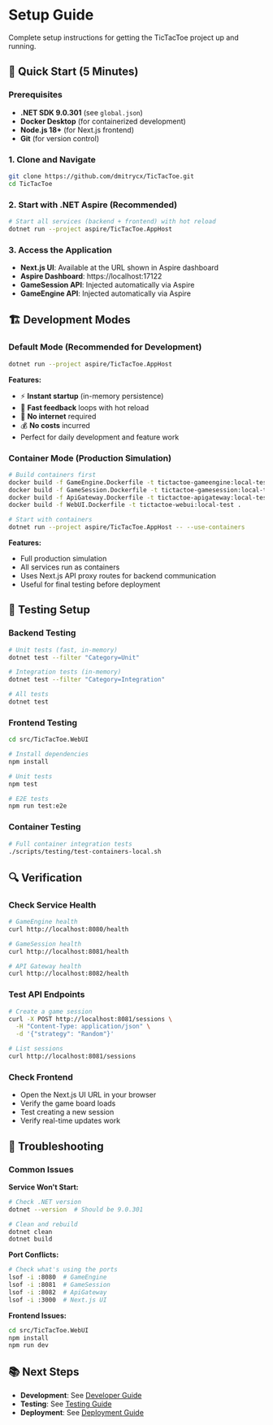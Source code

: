 # Setup Guide

Complete setup instructions for getting the TicTacToe project up and running.

## 🎯 **Quick Start (5 Minutes)**

### **Prerequisites**
- **.NET SDK 9.0.301** (see `global.json`)
- **Docker Desktop** (for containerized development)
- **Node.js 18+** (for Next.js frontend)
- **Git** (for version control)

### **1. Clone and Navigate**
```bash
git clone https://github.com/dmitrycx/TicTacToe.git
cd TicTacToe
```

### **2. Start with .NET Aspire (Recommended)**
```bash
# Start all services (backend + frontend) with hot reload
dotnet run --project aspire/TicTacToe.AppHost
```

### **3. Access the Application**
- **Next.js UI**: Available at the URL shown in Aspire dashboard
- **Aspire Dashboard**: https://localhost:17122
- **GameSession API**: Injected automatically via Aspire
- **GameEngine API**: Injected automatically via Aspire

## 🏗️ **Development Modes**

### **Default Mode (Recommended for Development)**
```bash
dotnet run --project aspire/TicTacToe.AppHost
```

**Features:**
- ⚡ **Instant startup** (in-memory persistence)
- 🔄 **Fast feedback** loops with hot reload
- 🚫 **No internet** required
- 💰 **No costs** incurred
- Perfect for daily development and feature work

### **Container Mode (Production Simulation)**
```bash
# Build containers first
docker build -f GameEngine.Dockerfile -t tictactoe-gameengine:local-test .
docker build -f GameSession.Dockerfile -t tictactoe-gamesession:local-test .
docker build -f ApiGateway.Dockerfile -t tictactoe-apigateway:local-test .
docker build -f WebUI.Dockerfile -t tictactoe-webui:local-test .

# Start with containers
dotnet run --project aspire/TicTacToe.AppHost -- --use-containers
```

**Features:**
- Full production simulation
- All services run as containers
- Uses Next.js API proxy routes for backend communication
- Useful for final testing before deployment

## 🧪 **Testing Setup**

### **Backend Testing**
```bash
# Unit tests (fast, in-memory)
dotnet test --filter "Category=Unit"

# Integration tests (in-memory)
dotnet test --filter "Category=Integration"

# All tests
dotnet test
```

### **Frontend Testing**
```bash
cd src/TicTacToe.WebUI

# Install dependencies
npm install

# Unit tests
npm test

# E2E tests
npm run test:e2e
```

### **Container Testing**
```bash
# Full container integration tests
./scripts/testing/test-containers-local.sh
```

## 🔍 **Verification**

### **Check Service Health**
```bash
# GameEngine health
curl http://localhost:8080/health

# GameSession health
curl http://localhost:8081/health

# API Gateway health
curl http://localhost:8082/health
```

### **Test API Endpoints**
```bash
# Create a game session
curl -X POST http://localhost:8081/sessions \
  -H "Content-Type: application/json" \
  -d '{"strategy": "Random"}'

# List sessions
curl http://localhost:8081/sessions
```

### **Check Frontend**
- Open the Next.js UI URL in your browser
- Verify the game board loads
- Test creating a new session
- Verify real-time updates work

## 🚨 **Troubleshooting**

### **Common Issues**

**Service Won't Start:**
```bash
# Check .NET version
dotnet --version  # Should be 9.0.301

# Clean and rebuild
dotnet clean
dotnet build
```

**Port Conflicts:**
```bash
# Check what's using the ports
lsof -i :8080  # GameEngine
lsof -i :8081  # GameSession
lsof -i :8082  # ApiGateway
lsof -i :3000  # Next.js UI
```

**Frontend Issues:**
```bash
cd src/TicTacToe.WebUI
npm install
npm run dev
```

## 📚 **Next Steps**

- **Development**: See [Developer Guide](../development/README.md)
- **Testing**: See [Testing Guide](../testing/README.md)
- **Deployment**: See [Deployment Guide](../deployment/README.md) 